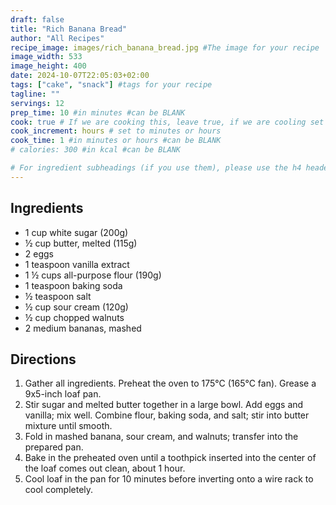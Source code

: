 ```yaml
---
draft: false
title: "Rich Banana Bread"
author: "All Recipes"
recipe_image: images/rich_banana_bread.jpg #The image for your recipe
image_width: 533
image_height: 400
date: 2024-10-07T22:05:03+02:00
tags: ["cake", "snack"] #tags for your recipe
tagline: ""
servings: 12
prep_time: 10 #in minutes #can be BLANK
cook: true # If we are cooking this, leave true, if we are cooling set to false
cook_increment: hours # set to minutes or hours
cook_time: 1 #in minutes or hours #can be BLANK
# calories: 300 #in kcal #can be BLANK

# For ingredient subheadings (if you use them), please use the h4 header.  For print view I have those elements targeted
---
```



## Ingredients

- 1 cup white sugar (200g)
- ½ cup butter, melted (115g)
- 2 eggs
- 1 teaspoon vanilla extract
- 1 ½ cups all-purpose flour (190g)
- 1 teaspoon baking soda
- ½ teaspoon salt
- ½ cup sour cream (120g)
- ½ cup chopped walnuts
- 2 medium bananas, mashed

## Directions

1. Gather all ingredients. Preheat the oven to 175°C (165°C fan). Grease a 9x5-inch loaf pan.
2. Stir sugar and melted butter together in a large bowl. Add eggs and vanilla; mix well. Combine flour, baking soda, and salt; stir into butter mixture until smooth.
3. Fold in mashed banana, sour cream, and walnuts; transfer into the prepared pan.
4. Bake in the preheated oven until a toothpick inserted into the center of the loaf comes out clean, about 1 hour.
5. Cool loaf in the pan for 10 minutes before inverting onto a wire rack to cool completely.
